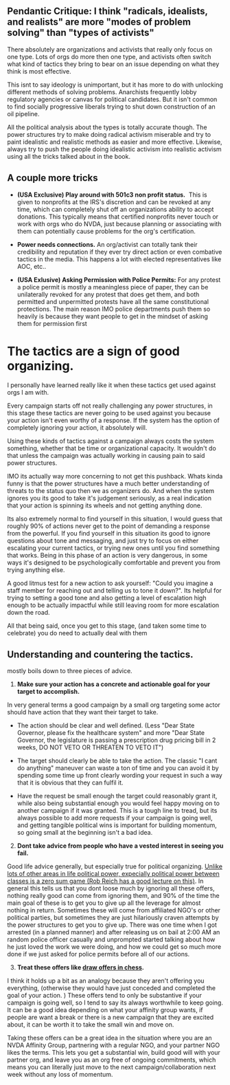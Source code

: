 ## Pendantic Critique: I think "radicals, idealists, and realists" are more "modes of problem solving" than "types of activists"

There absolutely are organizations and activists that really only focus on one type. Lots of orgs do more then one type, and activists often switch what kind of tactics they bring to bear on an issue depending on what they think is most effective.

This isnt to say ideology is unimportant, but it has more to do with unlocking different methods of solving problems. Anarchists frequently lobby regulatory agencies or canvas for political candidates. But it isn't common to find socially progressive liberals trying to shut down construction of an oil pipeline.

All the political analysis about the types is totally accurate though. The power structures try to make doing radical activism miserable and try to paint idealistic and realistic methods as easier and more effective. Likewise, always try to push the people doing idealistic activism into realistic activism using all the tricks talked about in the book.

## A couple more tricks

- **(USA Exclusive) Play around with 501c3 non profit status.**  This is given to nonprofits at the IRS's discretion and can be revoked at any time, which can completely shut off an organizations ability to accept donations. This typically means that certified nonprofits never touch or work with orgs who do NVDA, just because planning or associating with them can potentially cause problems for the org's certification.

- **Power needs connections.** An org/activist can totally tank their credibility and reputation if they ever try direct action or even combative tactics in the media. This happens a lot with elected representatives like AOC, etc..

- **(USA Exlusive) Asking Permission with Police Permits:** For any protest a police permit is mostly a meaningless piece of paper, they can be unilaterally revoked for any protest that does get them, and both permitted and unpermitted protests have all the same constitutional protections. The main reason IMO police departments push them so heavily is because they want people to get in the mindset of asking them for permission first

# The tactics are a sign of good organizing.

I personally have learned really like it when these tactics get used against orgs I am with.

Every campaign starts off not really challenging any power structures, in this stage these tactics are never going to be used against you because your action isn't even worthy of a response. If the system has the option of completely ignoring your action, it absolutely will.

Using these kinds of tactics against a campaign always costs the system something, whether that be time or organizational capacity. It wouldn't do that unless the campaign was actually working in causing pain to said power structures.

IMO its actually way more concerning to not get this pushback. Whats kinda funny is that the power structures have a much better understanding of threats to the status quo then we as organizers do. And when the system ignores you its good to take it's judgement seriously, as a real indication that your action is spinning its wheels and not getting anything done.

Its also extremely normal to find yourself in this situation, I would guess that roughly 90% of actions never get to the point of demanding a response from the powerful. If you find yourself in this situation its good to ignore questions about tone and messaging, and just try to focus on either escalating your current tactics, or trying new ones until you find something that works. Being in this phase of an action is very dangerous, in some ways it's designed to be psychologically comfortable and prevent you from trying anything else.

A good litmus test for a new action to ask yourself: "Could you imagine a staff member for <powerful person x> reaching out and telling us to tone it down?". Its helpful for trying to setting a good tone and also getting a level of escalation high enough to be actually impactful while still leaving room for more escalation down the road.

All that being said, once you get to this stage, (and taken some time to celebrate) you do need to actually deal with them

## Understanding and countering the tactics.

mostly boils down to three pieces of advice.

1. **Make sure your action has a concrete and actionable goal for your target to accomplish.**

In very general terms a good campaign by a small org targeting some actor should have action that they want their target to take.

- The action should be clear and well defined. (Less "Dear State Governor, please fix the healthcare system" and more "Dear State Governor, the legislature is passing a prescription drug pricing bill in 2 weeks, DO NOT VETO OR THREATEN TO VETO IT")

- The target should clearly be able to take the action. The classic "I cant do anything" maneuver can waste a ton of time and you can avoid it by spending some time up front clearly wording your request in such a way that it is obvious that they can fulfil it.

- Have the request be small enough the target could reasonably grant it, while also being substantial enough you would feel happy moving on to another campaign if it was granted. This is a tough line to tread, but its always possible to add more requests if your campaign is going well, and getting tangible political wins is important for building momentum, so going small at the beginning isn't a bad idea.

2. **Dont take advice from people who have a vested interest in seeing you fail.**

Good life advice generally, but especially true for political organizing. [Unlike lots of other areas in life political power, expecially political power between classes is a zero sum game (Rob Reich has a good lecture on this)](https://www.youtube.com/watch?v=kQS2ptfayVI).
In general this tells us that you dont loose much by ignoring all these offers, nothing really good can come from ignoring them, and 90% of the time the main goal of these is to get you to give up all the leverage for almost nothing in return. Sometimes these will come from affiliated NGO's or other political parties, but sometimes they are just hilariously craven attempts by the power structures to get you to give up.
There was one time when I got arrested (in a planned manner) and after releasing us on bail at 2:00 AM an random police officer casually and unprompted started talking about how he just loved the work we were doing, and how we could get so much more done if we just asked for police permits before all of our actions.

3. **Treat these offers like [draw offers in chess](https://en.wikipedia.org/wiki/Draw_by_agreement).**

I think it holds up a bit as an analogy because they aren't offering you everything, (otherwise they would have just conceded and completed the goal of your action. ) These offers tend to only be substantive if your campaign is going well, so I tend to say its always worthwhile to keep going. It can be a good idea depending on what your affinity group wants, if people are want a break or there is a new campaign that they are excited about, it can be worth it to take the small win and move on.

Taking these offers can be a great idea in the situation where you are an NVDA Affinity Group, partnering with a regular NGO, and your partner NGO likes the terms. This lets you get a substantial win, build good will with your partner org, and leave you as an org free of ongoing commitments, which means you can literally just move to the next campaign/collaboration next week without any loss of momentum.
